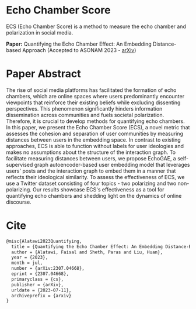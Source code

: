 # Echo Chamber Score
ECS (Echo Chamber Score) is a method to measure the echo chamber and polarization in social media.

**Paper:** Quantifying the Echo Chamber Effect: An Embedding Distance-based Approach (Accepted to ASONAM 2023 - [arXiv](https://arxiv.org/abs/2307.04668))

# Paper Abstract
The rise of social media platforms has facilitated the formation of echo chambers, which are online spaces where users predominantly encounter viewpoints that reinforce their existing beliefs while excluding dissenting perspectives. This phenomenon significantly hinders information dissemination across communities and fuels societal polarization. Therefore, it is crucial to develop methods for quantifying echo chambers. In this paper, we present the Echo Chamber Score (ECS), a novel metric that assesses the cohesion and separation of user communities by measuring distances between users in the embedding space. In contrast to existing approaches, ECS is able to function without labels for user ideologies and makes no assumptions about the structure of the interaction graph. To facilitate measuring distances between users, we propose EchoGAE, a self-supervised graph autoencoder-based user embedding model that leverages users' posts and the interaction graph to embed them in a manner that reflects their ideological similarity. To assess the effectiveness of ECS, we use a Twitter dataset consisting of four topics - two polarizing and two non-polarizing. Our results showcase ECS's effectiveness as a tool for quantifying echo chambers and shedding light on the dynamics of online discourse.



# Cite

```tex
@misc{Alatawi2023Quantifying,
  title = {Quantifying the Echo Chamber Effect: An Embedding Distance-Based Approach},
  author = {Alatawi, Faisal and Sheth, Paras and Liu, Huan},
  year = {2023},
  month = jul,
  number = {arXiv:2307.04668},
  eprint = {2307.04668},
  primaryclass = {cs},
  publisher = {arXiv},
  urldate = {2023-07-11},
  archiveprefix = {arxiv}
}
```

